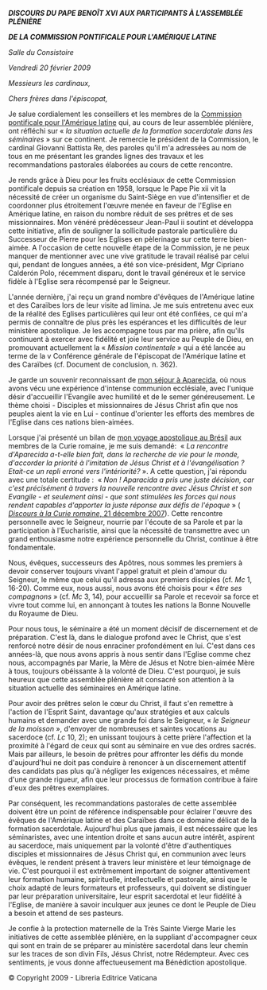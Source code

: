 ***DISCOURS DU PAPE BENOÎT XVI*** ***AUX PARTICIPANTS À L'ASSEMBLÉE PLÉNIÈRE***

***DE LA COMMISSION PONTIFICALE POUR L'AMÉRIQUE LATINE***

*Salle du Consistoire*

*Vendredi 20 février 2009*

*Messieurs les cardinaux,*

*Chers frères dans l'épiscopat,*

Je salue cordialement les conseillers et les membres de la [Commission pontificale pour l'Amérique latine](http://www.vatican.va/roman_curia/congregations/cbishops/pcal/index_fr.htm) qui, au cours de leur assemblée plénière, ont réfléchi sur « *la situation actuelle de la formation sacerdotale dans les séminaires* » sur ce continent. Je remercie le président de la Commission, le cardinal Giovanni Battista Re, des paroles qu'il m'a adressées au nom de tous en me présentant les grandes lignes des travaux et les recommandations pastorales élaborées au cours de cette rencontre.

Je rends grâce à Dieu pour les fruits ecclésiaux de cette Commission pontificale depuis sa création en 1958, lorsque le Pape Pie xii vit la nécessité de créer un organisme du Saint-Siège en vue d'intensifier et de coordonner plus étroitement l'œuvre menée en faveur de l'Eglise en Amérique latine, en raison du nombre réduit de ses prêtres et de ses missionnaires. Mon vénéré prédécesseur Jean-Paul ii soutint et développa cette initiative, afin de souligner la sollicitude pastorale particulière du Successeur de Pierre pour les Eglises en pèlerinage sur cette terre bien-aimée. A l'occasion de cette nouvelle étape de la Commission, je ne peux manquer de mentionner avec une vive gratitude le travail réalisé par celui qui, pendant de longues années, a été son vice-président, Mgr Cipriano Calderón Polo, récemment disparu, dont le travail généreux et le service fidèle à l'Eglise sera récompensé par le Seigneur.

L'année dernière, j'ai reçu un grand nombre d'évêques de l'Amérique latine et des Caraïbes lors de leur visite ad limina. Je me suis entretenu avec eux de la réalité des Eglises particulières qui leur ont été confiées, ce qui m'a permis de connaître de plus près les espérances et les difficultés de leur ministère apostolique. Je les accompagne tous par ma prière, afin qu'ils continuent à exercer avec fidélité et joie leur service au Peuple de Dieu, en promouvant actuellement la « *Mission continentale* » qui a été lancée au terme de la v Conférence générale de l'épiscopat de l'Amérique latine et des Caraïbes (cf. Document de conclusion, n. 362).

Je garde un souvenir reconnaissant de [mon séjour à Aparecida](/content/benedict-xvi/fr/travels/2007/index_brasile.html), où nous avons vécu une expérience d'intense communion ecclésiale, avec l'unique désir d'accueillir l'Evangile avec humilité et de le semer généreusement. Le thème choisi - Disciples et missionnaires de Jésus Christ afin que nos peuples aient la vie en Lui - continue d'orienter les efforts des membres de l'Eglise dans ces nations bien-aimées.

Lorsque j'ai présenté un bilan de [mon voyage apostolique au Brésil](/content/benedict-xvi/fr/travels/2007/index_brasile.html) aux membres de la Curie romaine, je me suis demandé:  « *La rencontre d'Aparecida a-t-elle bien fait, dans la recherche de vie pour le monde, d'accorder la priorité à l'imitation de Jésus Christ et à l'évangélisation ? Etait-ce un repli erroné vers l'intériorité?* ». A cette question, j'ai répondu avec une totale certitude :  « *Non ! Aparacida a pris une juste décision, car c'est précisément à travers la nouvelle rencontre avec Jésus Christ et son Evangile - et seulement ainsi - que sont stimulées les forces qui nous rendent capables d'apporter la juste réponse aux défis de l'époque* » ( [*Discours à la Curie romaine*, 21 décembre 2007](/content/benedict-xvi/fr/speeches/2007/december/documents/hf_ben-xvi_spe_20071221_curia-romana.html)). Cette rencontre personnelle avec le Seigneur, nourrie par l'écoute de sa Parole et par la participation à l'Eucharistie, ainsi que la nécessité de transmettre avec un grand enthousiasme notre expérience personnelle du Christ, continue à être fondamentale.

Nous, évêques, successeurs des Apôtres, nous sommes les premiers à devoir conserver toujours vivant l'appel gratuit et plein d'amour du Seigneur, le même que celui qu'il adressa aux premiers disciples (cf. *Mc* 1, 16-20). Comme eux, nous aussi, nous avons été choisis pour « *être ses compagnons* » (cf. *Mc* 3, 14), pour accueillir sa Parole et recevoir sa force et vivre tout comme lui, en annonçant à toutes les nations la Bonne Nouvelle du Royaume de Dieu.

Pour nous tous, le séminaire a été un moment décisif de discernement et de préparation. C'est là, dans le dialogue profond avec le Christ, que s'est renforcé notre désir de nous enraciner profondément en lui. C'est dans ces années-là, que nous avons appris à nous sentir dans l'Eglise comme chez nous, accompagnés par Marie, la Mère de Jésus et Notre bien-aimée Mère à tous, toujours obéissante à la volonté de Dieu. C'est pourquoi, je suis heureux que cette assemblée plénière ait consacré son attention à la situation actuelle des séminaires en Amérique latine.

Pour avoir des prêtres selon le cœur du Christ, il faut s'en remettre à l'action de l'Esprit Saint, davantage qu'aux stratégies et aux calculs humains et demander avec une grande foi dans le Seigneur, « *le Seigneur de la moisson* », d'envoyer de nombreuses et saintes vocations au sacerdoce (cf. *Lc* 10, 2); en unissant toujours à cette prière l'affection et la proximité à l'égard de ceux qui sont au séminaire en vue des ordres sacrés. Mais par ailleurs, le besoin de prêtres pour affronter les défis du monde d'aujourd'hui ne doit pas conduire à renoncer à un discernement attentif des candidats pas plus qu'à négliger les exigences nécessaires, et même d'une grande rigueur, afin que leur processus de formation contribue à faire d'eux des prêtres exemplaires.

Par conséquent, les recommandations pastorales de cette assemblée doivent être un point de référence indispensable pour éclairer l'œuvre des évêques de l'Amérique latine et des Caraïbes dans ce domaine délicat de la formation sacerdotale. Aujourd'hui plus que jamais, il est nécessaire que les séminaristes, avec une intention droite et sans aucun autre intérêt, aspirent au sacerdoce, mais uniquement par la volonté d'être d'authentiques disciples et missionnaires de Jésus Christ qui, en communion avec leurs évêques, le rendent présent à travers leur ministère et leur témoignage de vie. C'est pourquoi il est extrêmement important de soigner attentivement leur formation humaine, spirituelle, intellectuelle et pastorale, ainsi que le choix adapté de leurs formateurs et professeurs, qui doivent se distinguer par leur préparation universitaire, leur esprit sacerdotal et leur fidélité à l'Eglise, de manière à savoir inculquer aux jeunes ce dont le Peuple de Dieu a besoin et attend de ses pasteurs.

Je confie à la protection maternelle de la Très Sainte Vierge Marie les initiatives de cette assemblée plénière, en la suppliant d'accompagner ceux qui sont en train de se préparer au ministère sacerdotal dans leur chemin sur les traces de son divin Fils, Jésus Christ, notre Rédempteur. Avec ces sentiments, je vous donne affectueusement ma Bénédiction apostolique.

© Copyright 2009 - Libreria Editrice Vaticana